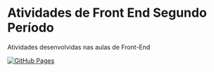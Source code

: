 # Atividades de Front End Segundo Período
Atividades desenvolvidas nas aulas de Front-End

[![GitHub Pages](https://img.shields.io/badge/View-Site-blue?style=for-the-badge)](https://EmilyFilisbino.github.io/atividades-aps//)


